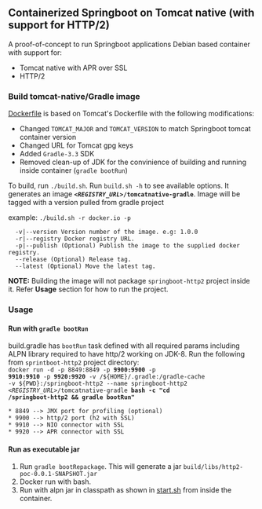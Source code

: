 ## Containerized Springboot on Tomcat native (with support for HTTP/2)

A proof-of-concept to run Springboot applications Debian based container with support for:
* Tomcat native with APR over SSL
* HTTP/2

### Build tomcat-native/Gradle image
[Dockerfile](Dockerfile) is based on Tomcat's Dockerfile with the following modifications:
  * Changed `TOMCAT_MAJOR` and `TOMCAT_VERSION` to match Springboot tomcat container version
  * Changed URL for Tomcat gpg keys
  * Added `Gradle-3.3` SDK
  * Removed clean-up of JDK for the convinience of building and running inside container (`gradle bootRun`)

To build, run `./build.sh`. Run `build.sh -h` to see available options. It generates an image <code><b><i><REGISTRY_URL></i>/tomcatnative-gradle</b></code>. Image will be tagged with a version pulled from gradle project

example: <code>./build.sh -r docker.io -p</code>
```
  -v|--version Version number of the image. e.g: 1.0.0
  -r|--registry Docker registry URL.
  -p|--publish (Optional) Publish the image to the supplied docker registry.
  --release (Optional) Release tag.
  --latest (Optional) Move the latest tag.
```

__NOTE:__ Building the image will not package `springboot-http2` project inside it. Refer __Usage__ section for how to run the project.
<br>

### Usage
#### Run with `gradle bootRun`
build.gradle has `bootRun` task defined with all required params including ALPN library required to have http/2 working on JDK-8.
Run the following from `sprintboot-http2` project directory:<br>
<code>docker run -d -p 8849:8849 -p <b>9900:9900</b> -p <b>9910:9910</b> -p <b>9920:9920</b> -v /${HOME}/.gradle:/gradle-cache -v ${PWD}:/springboot-http2 --name springboot-http2 <i><REGISTRY_URL></i>/tomcatnative-gradle <b>bash -c "cd /springboot-http2 && gradle bootRun"</b></code>

    * 8849 --> JMX port for profiling (optional)
    * 9900 --> http/2 port (h2 with SSL)
    * 9910 --> NIO connector with SSL
    * 9920 --> APR connector with SSL

#### Run as executable jar
  1. Run `gradle bootRepackage`. This will generate a jar `build/libs/http2-poc-0.0.1-SNAPSHOT.jar`
  2. Docker run with bash.
  3. Run with alpn jar in classpath as shown in [start.sh](start.sh) from inside the container.


